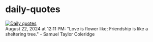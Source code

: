 # daily-quotes
[![Daily quotes](https://github.com/ceepu8/daily-quotes/actions/workflows/daily-quote.yml/badge.svg)](https://github.com/ceepu8/daily-quotes/actions/workflows/daily-quote.yml)<br/>
August 22, 2024 at 12:11 PM: "Love is flower like; Friendship is like a sheltering tree." - Samuel Taylor Coleridge
